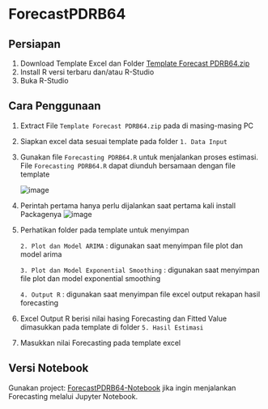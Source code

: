 # ForecastPDRB64

## Persiapan
1. Download Template Excel dan Folder [Template Forecast PDRB64.zip](https://github.com/dulmaj12id/ForecastPDRB64/blob/Utama/Template%20Forecast%20PDRB64.zip)
2. Install R versi terbaru dan/atau R-Studio
3. Buka R-Studio

## Cara Penggunaan
1. Extract File `Template Forecast PDRB64.zip` pada di masing-masing PC 

2. Siapkan excel data sesuai template pada folder `1. Data Input`

3. Gunakan file `Forecasting PDRB64.R` untuk menjalankan proses estimasi. File `Forecasting PDRB64.R` dapat diunduh bersamaan dengan file template

   ![image](https://github.com/user-attachments/assets/2e6bec74-07d9-4eef-be20-8766c3eeb2be)
   
4. Perintah pertama hanya perlu dijalankan saat pertama kali install Packagenya
   ![image](https://github.com/user-attachments/assets/d5b0cc78-c36d-47a0-8f30-5db79aca4d2b)
   
6. Perhatikan folder pada template untuk menyimpan

   `2. Plot dan Model ARIMA` : digunakan saat menyimpan file plot dan model arima

   `3. Plot dan Model Exponential Smoothing` : digunakan saat menyimpan file plot dan model exponential smoothing

   `4. Output R` : digunakan saat menyimpan file excel output rekapan hasil forecasting

7. Excel Output R berisi nilai hasing Forecasting dan Fitted Value dimasukkan pada template di folder `5. Hasil Estimasi`

8. Masukkan nilai Forecasting pada template excel

## Versi Notebook
Gunakan project: [ForecastPDRB64-Notebook](https://github.com/dulmaj12id/ForecastPDRB64/blob/Utama/Forecasting%20PDRB.ipynb) jika ingin menjalankan Forecasting melalui Jupyter Notebook.
